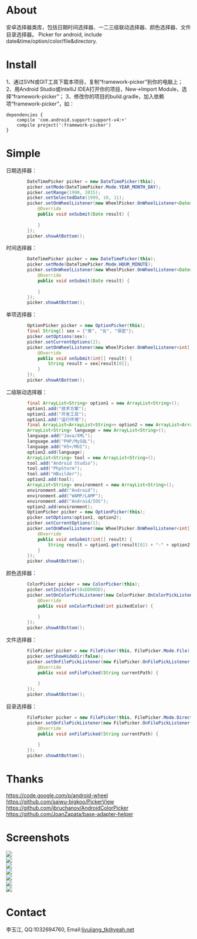 # About
安卓选择器类库，包括日期时间选择器、一二三级联动选择器、颜色选择器、文件目录选择器。
Picker for android, include date&amp;time/option/color/file&amp;directory.

# Install
1、通过SVN或GIT工具下载本项目，复制“framework-picker”到你的电脑上；
2、用Android Studio或IntelliJ IDEA打开你的项目，New->Import Module，选择“framework-picker”；
3、修改你的项目的build.gradle，加入依赖项“framework-picker”，如：
```
dependencies {
    compile 'com.android.support:support-v4:+'
    compile project(':framework-picker')
}
```

# Simple
日期选择器：   
```java
        DateTimePicker picker = new DateTimePicker(this);
        picker.setMode(DateTimePicker.Mode.YEAR_MONTH_DAY);
        picker.setRange(1990, 2015);
        picker.setSelectedDate(1999, 10, 11);
        picker.setOnWheelListener(new WheelPicker.OnWheelListener<Date>() {
            @Override
            public void onSubmit(Date result) {
                
            }
        });
        picker.showAtBottom();
```

时间选择器：   
```java
        DateTimePicker picker = new DateTimePicker(this);
        picker.setMode(DateTimePicker.Mode.HOUR_MINUTE);
        picker.setOnWheelListener(new WheelPicker.OnWheelListener<Date>() {
            @Override
            public void onSubmit(Date result) {
                
            }
        });
        picker.showAtBottom();
```

单项选择器：   
```java
        OptionPicker picker = new OptionPicker(this);
        final String[] sex = {"男", "女", "保密"};
        picker.setOptions(sex);
        picker.setCurrentOptions(2);
        picker.setOnWheelListener(new WheelPicker.OnWheelListener<int[]>() {
            @Override
            public void onSubmit(int[] result) {
                String result = sex[result[0]];
            }
        });
        picker.showAtBottom();
```

二级联动选择器：   
```java
        final ArrayList<String> option1 = new ArrayList<String>();
        option1.add("技术方案");
        option1.add("开发工具");
        option1.add("运行环境");
        final ArrayList<ArrayList<String>> option2 = new ArrayList<ArrayList<String>>();
        ArrayList<String> language = new ArrayList<String>();
        language.add("Java/XML");
        language.add("PHP/MySQL");
        language.add("H5+/MUI");
        option2.add(language);
        ArrayList<String> tool = new ArrayList<String>();
        tool.add("Android Studio");
        tool.add("PhpStorm");
        tool.add("HBuilder");
        option2.add(tool);
        ArrayList<String> environment = new ArrayList<String>();
        environment.add("Android");
        environment.add("WAMP/LAMP");
        environment.add("Android/IOS");
        option2.add(environment);
        OptionPicker picker = new OptionPicker(this);
        picker.setOptions(option1, option2);
        picker.setCurrentOptions(1);
        picker.setOnWheelListener(new WheelPicker.OnWheelListener<int[]>() {
            @Override
            public void onSubmit(int[] result) {
                String result = option1.get(result[0]) + "-" + option2.get(result[0]).get(result[1]);
            }
        });
        picker.showAtBottom();
```

颜色选择器：
```java
        ColorPicker picker = new ColorPicker(this);
        picker.setInitColor(0xDD00DD);
        picker.setOnColorPickListener(new ColorPicker.OnColorPickListener() {
            @Override
            public void onColorPicked(int pickedColor) {
            
            }
        });
        picker.showAtBottom();
```

文件选择器：
```java
        FilePicker picker = new FilePicker(this, FilePicker.Mode.File);
        picker.setShowHideDir(false);
        picker.setOnFilePickListener(new FilePicker.OnFilePickListener() {
            @Override
            public void onFilePicked(String currentPath) {
            
            }
        });
        picker.showAtBottom();
```

目录选择器：
```java
        FilePicker picker = new FilePicker(this, FilePicker.Mode.Directory);
        picker.setOnFilePickListener(new FilePicker.OnFilePickListener() {
            @Override
            public void onFilePicked(String currentPath) {
            
            }
        });
        picker.showAtBottom();
```

# Thanks
https://code.google.com/p/android-wheel   
https://github.com/saiwu-bigkoo/PickerView   
https://github.com/jbruchanov/AndroidColorPicker   
https://github.com/JoanZapata/base-adapter-helper   

# Screenshots
![](/screenshots/datepicker.jpg)   
![](/screenshots/timepicker.jpg)   
![](/screenshots/1optionpicker.jpg)   
![](/screenshots/2optionpicker.jpg)   
![](/screenshots/colorpicker.jpg)   
![](/screenshots/filepicker.jpg)   
![](/screenshots/dirpicker.jpg)   

# Contact
李玉江, QQ:1032694760, Email:liyujiang_tk@yeah.net
